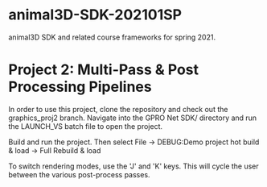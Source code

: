 # animal3D-SDK-202101SP
animal3D SDK and related course frameworks for spring 2021.

# Project 2: Multi-Pass & Post Processing Pipelines
In order to use this project, clone the repository and check out the graphics_proj2 branch. Navigate into the GPRO Net SDK/ directory and run the LAUNCH_VS batch file to open the project.

Build and run the project. Then select File -> DEBUG:Demo project hot build & load -> Full Rebuild & load

To switch rendering modes, use the 'J' and 'K' keys. This will cycle the user between the various post-process passes. 
